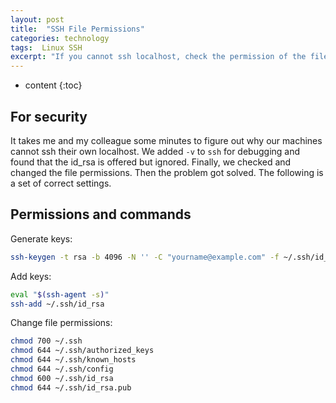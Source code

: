 ```yaml
---
layout: post
title:  "SSH File Permissions"
categories: technology
tags:  Linux SSH
excerpt: "If you cannot ssh localhost, check the permission of the files"
---
```


* content
{:toc}

## For security

It takes me and my colleague some minutes to figure out why our machines cannot ssh their own localhost. We added `-v` to `ssh` for debugging and found that the id_rsa is offered but ignored.
Finally, we checked and changed the file permissions. Then the problem got solved.
The following is a set of correct settings.

## Permissions and commands

Generate keys:

```bash
ssh-keygen -t rsa -b 4096 -N '' -C "yourname@example.com" -f ~/.ssh/id_rsa
```

Add keys:

```bash
eval "$(ssh-agent -s)"
ssh-add ~/.ssh/id_rsa
```

Change file permissions:

```bash
chmod 700 ~/.ssh
chmod 644 ~/.ssh/authorized_keys
chmod 644 ~/.ssh/known_hosts
chmod 644 ~/.ssh/config
chmod 600 ~/.ssh/id_rsa
chmod 644 ~/.ssh/id_rsa.pub
```

